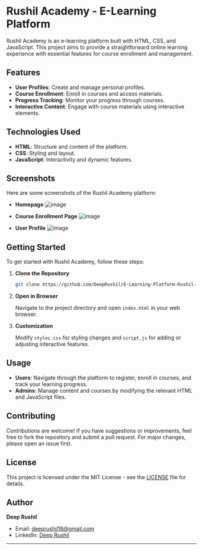 # Rushil Academy - E-Learning Platform

Rushil Academy is an e-learning platform built with HTML, CSS, and JavaScript. This project aims to provide a straightforward online learning experience with essential features for course enrollment and management.

## Features

- **User Profiles**: Create and manage personal profiles.
- **Course Enrollment**: Enroll in courses and access materials.
- **Progress Tracking**: Monitor your progress through courses.
- **Interactive Content**: Engage with course materials using interactive elements.

## Technologies Used

- **HTML**: Structure and content of the platform.
- **CSS**: Styling and layout.
- **JavaScript**: Interactivity and dynamic features.

## Screenshots

Here are some screenshots of the Rushil Academy platform:

- **Homepage**
  ![image](https://github.com/user-attachments/assets/3b8c8d86-be5d-42da-be0f-55b8e78721bc)


- **Course Enrollment Page**
  ![image](https://github.com/user-attachments/assets/8be59c01-73c7-4630-b662-0719bdd3656f)


- **User Profile**
  ![image](https://github.com/user-attachments/assets/c0127286-e522-4fec-aeca-58b171b221f5)

## Getting Started

To get started with Rushil Academy, follow these steps:

1. **Clone the Repository**

   ```bash
   git clone https://github.com/DeepRushil/E-Learning-Platform-Rushil-Academy.git
   ```

2. **Open in Browser**

   Navigate to the project directory and open `index.html` in your web browser.

3. **Customization**

   Modify `styles.css` for styling changes and `script.js` for adding or adjusting interactive features.

## Usage

- **Users**: Navigate through the platform to register, enroll in courses, and track your learning progress.
- **Admins**: Manage content and courses by modifying the relevant HTML and JavaScript files.

## Contributing

Contributions are welcome! If you have suggestions or improvements, feel free to fork the repository and submit a pull request. For major changes, please open an issue first.

## License

This project is licensed under the MIT License - see the [LICENSE](LICENSE) file for details.

## Author

**Deep Rushil**

- Email: [deeprushil18@gmail.com](mailto:deeprushil18@gmail.com)
- LinkedIn: [Deep Rushil](https://www.linkedin.com/in/deeprushil/)

---
